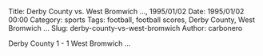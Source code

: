 Title: Derby County vs. West Bromwich …, 1995/01/02
Date: 1995/01/02 00:00
Category: sports
Tags: football, football scores, Derby County, West Bromwich …
Slug: derby-county-vs-west-bromwich
Author: carbonero


Derby County 1 - 1 West Bromwich …
